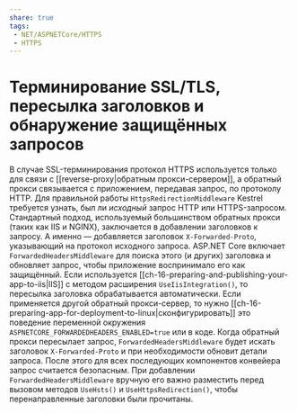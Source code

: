 ```yaml
---
share: true
tags:
 - NET/ASPNETCore/HTTPS
 - HTTPS
---
```

# Терминирование SSL/TLS, пересылка заголовков и обнаружение защищённых запросов
В случае SSL-терминирования протокол HTTPS используется только для связи с [[reverse-proxy|обратным прокси-сервером]], а обратный прокси связывается с приложением, передавая запрос, по протоколу HTTP.
Для правильной работы `HttpsRedirectionMiddleware` Kestrel требуется узнать, был ли *исходный* запрос HTTP или HTTPS-запросом.
Стандартный подход, используемый большинством обратных прокси (таких как IIS и NGINX), заключается в добавлении заголовков к запросу. А именно — добавляется заголовок `X-Forwarded-Proto`, указывающий на протокол исходного запроса.
ASP.NET Core включает `ForwardedHeadersMiddleware` для поиска этого (и других) заголовка и обновляет запрос, чтобы приложение воспринимало его как защищённый.
Если используется [[ch-16-preparing-and-publishing-your-app-to-iis|IIS]] с методом расширения `UseIisIntegration()`, то пересылка заголовка обрабатывается автоматически. Если применяется другой обратный прокси-сервер, то нужно [[ch-16-preparing-app-for-deployment-to-linux|сконфигурировать]] это поведение переменной окружения `ASPNETCORE_FORWARDEDHEADERS_ENABLED=true` или в коде.
Когда обратный прокси пересылает запрос, `ForwardedHeadersMiddleware` будет искать заголовок `X-Forwarded-Proto` и при необходимости обновит детали запроса. После этого для всех последующих компонентов конвейера запрос считается безопасным. При добавлении `ForwardedHeadersMiddleware` вручную его важно разместить перед вызовом методов `UseHsts()` и `UseHttpsRedirection()`, чтобы перенаправленные заголовки были прочитаны.